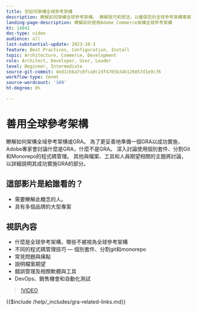 ```yaml
---
title: 您如何架構全域參考架構
description: 瞭解如何架構全球參考架構。 瞭解技巧和想法，以確保您的全球參考架構專案在正確的軌道上開始
landing-page-description: 瞭解如何使用Adobe Commerce架構全球參考架構
kt: 14041
doc-type: video
audience: all
last-substantial-update: 2023-10-3
feature: Best Practices, Configuration, Install
topic: Architecture, Commerce, Development
role: Architect, Developer, User, Leader
level: Beginner, Intermediate
source-git-commit: ded1cbba7c0fca0c2df4705b34b126857d1e9c76
workflow-type: tm+mt
source-wordcount: '169'
ht-degree: 0%

---
```


# 善用全球參考架構

瞭解如何架構全域參考架構或GRA。 為了更妥善地準備一個GRA以成功實施，Adobe專家會討論什麼是GRA，什麼不是GRA。 深入討論使用個別套件、分割Git和Monorepo的程式碼管理。 其他與檔案、工具和人員期望相關的主題將討論，以詳細說明其成功實施GRA的部分。

## 這部影片是給誰看的？

* 需要瞭解此概念的人。
* 具有多個品牌的大型專案

## 視訊內容

* 什麼是全球參考架構，哪些不被視為全球參考架構
* 不同的程式碼管理技巧 — 個別套件、分割git和monorepo
* 常見問題與痛點
* 說明檔案期望
* 錯誤管理及相關軟體與工具
* DevOps、銷售機會和自動化測試

>[!VIDEO](https://video.tv.adobe.com/v/3424644?learn=on)

{{$include /help/_includes/gra-related-links.md}}
